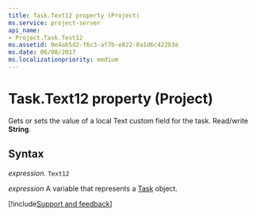 ```yaml
---
title: Task.Text12 property (Project)
ms.service: project-server
api_name:
- Project.Task.Text12
ms.assetid: 0e4ab5d2-f6c3-af7b-e822-0a1d6c422b3e
ms.date: 06/08/2017
ms.localizationpriority: medium
---
```



# Task.Text12 property (Project)

Gets or sets the value of a local Text custom field for the task. Read/write **String**.


## Syntax

_expression_. `Text12`

_expression_ A variable that represents a [Task](./Project.Task.md) object.

[!include[Support and feedback](~/includes/feedback-boilerplate.md)]